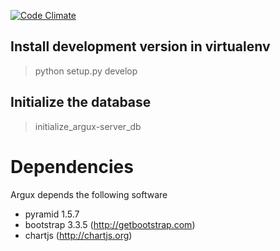 [![Code Climate](https://codeclimate.com/github/argux/server/badges/gpa.svg)](https://codeclimate.com/github/argux/server)

## Install development version in virtualenv ##

>  python setup.py develop

## Initialize the database
> initialize_argux-server_db

# Dependencies
Argux depends the following software

 - pyramid 1.5.7 
 - bootstrap 3.3.5 (http://getbootstrap.com)
 - chartjs (http://chartjs.org)
